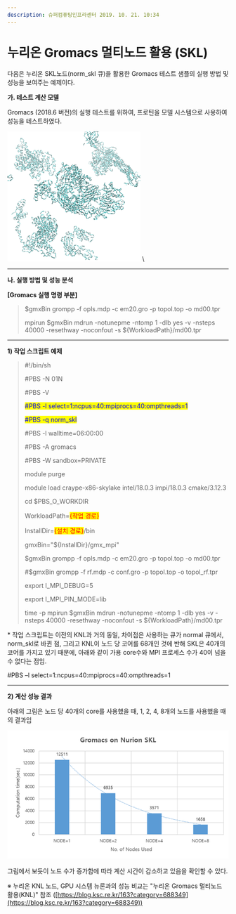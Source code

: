 ```yaml
---
description: 슈퍼컴퓨팅인프라센터 2019. 10. 21. 10:34
---
```


# 누리온 Gromacs 멀티노드 활용 (SKL)

다음은 누리온 SKL노드(norm\_skl 큐)을 활용한 Gromacs 테스트 샘플의 실행 방법 및 성능을 보여주는 예제이다.



**가. 테스트 계산 모델**

Gromacs (2018.6 버전)의 실행 테스트를 위하여, 프로틴을 모델 시스템으로 사용하여 성능을 테스트하였다.

![](../../.gitbook/assets/99DD5E395DB6361031.png) \\

****

**나. 실행 방법 및 성능 분석**

**\[Gromacs 실행 명령 부분]**

> $gmxBin grompp -f opls.mdp -c em20.gro -p topol.top -o md00.tpr
>
> mpirun $gmxBin mdrun -notunepme -ntomp 1 -dlb yes -v -nsteps 40000 -resethway -noconfout -s ${WorkloadPath}/md00.tpr

****

**1) 작업 스크립트 예제**

> \#!/bin/sh
>
> \#PBS -N 01N
>
> \#PBS -V
>
> <mark style="color:blue;">#PBS -l select=1:ncpus=40:mpiprocs=40:ompthreads=1</mark>
>
> <mark style="color:blue;">#PBS -q norm\_skl</mark>
>
> \#PBS -l walltime=06:00:00
>
> \#PBS -A gromacs
>
> \#PBS -W sandbox=PRIVATE
>
> &#x20;
>
> module purge
>
> module load craype-x86-skylake intel/18.0.3 impi/18.0.3 cmake/3.12.3
>
> &#x20;
>
> cd $PBS\_O\_WORKDIR
>
> &#x20;
>
> WorkloadPath=<mark style="color:red;">{작업 경로}</mark>
>
> InstallDir=<mark style="color:red;">{설치 경로}</mark>/bin
>
> gmxBin="${InstallDir}/gmx\_mpi"
>
> &#x20;
>
> $gmxBin grompp -f opls.mdp -c em20.gro -p topol.top -o md00.tpr
>
> \#$gmxBin grompp -f rf.mdp -c conf.gro -p topol.top -o topol\_rf.tpr
>
> &#x20;
>
> export I\_MPI\_DEBUG=5
>
> export I\_MPI\_PIN\_MODE=lib
>
> &#x20;
>
> time -p mpirun $gmxBin mdrun -notunepme -ntomp 1 -dlb yes -v -nsteps 40000 -resethway -noconfout -s ${WorkloadPath}/md00.tpr



\* 작업 스크립트는 이전의 KNL과 거의 동일, 차이점은 사용하는 큐가 normal 큐에서, norm\_skl로 바뀐 점, 그리고 KNL이 노드 당 코어를 68개인 것에 반해 SKL은 40개의 코어를 가지고 있기 때문에, 아래와 같이 가용 core수와 MPI 프로세스 수가 40이 넘을 수 없다는 점임.

\#PBS –l select=1:ncpus=40:mpiprocs=40:ompthreads=1

****

**2) 계산 성능 결과**

아래의 그림은 노드 당 40개의 core를 사용했을 때, 1, 2, 4, 8개의 노드를 사용했을 때의 결과임

![](../../.gitbook/assets/998B61475DBF511817.png)

그림에서 보듯이 노드 수가 증가함에 따라 계산 시간이 감소하고 있음을 확인할 수 있다.



※ 누리온 KNL 노드, GPU 시스템 뉴론과의 성능 비교는 "누리온 Gromacs 멀티노드 활용(KNL)" 참조 ([https://blog.ksc.re.kr/163?category=688349](https://blog.ksc.re.kr/163?category=688349))
